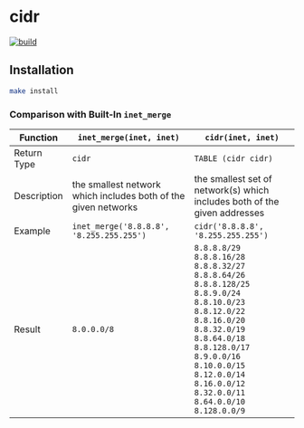 # cidr

[![build](https://github.com/ntkme/postgresql-cidr/actions/workflows/build.yml/badge.svg)](https://github.com/ntkme/postgresql-cidr/actions/workflows/build.yml)

## Installation

``` sh
make install
```

### Comparison with Built-In `inet_merge`

| Function    | `inet_merge(inet, inet)`                                       | `cidr(inet, inet)`                                                                                                                                                                                                                                                                                                             |
|-------------|----------------------------------------------------------------|--------------------------------------------------------------------------------------------------------------------------------------------------------------------------------------------------------------------------------------------------------------------------------------------------------------------------------|
| Return Type | `cidr`                                                         | `TABLE (cidr cidr)`                                                                                                                                                                                                                                                                                                            |
| Description | the smallest network which includes both of the given networks | the smallest set of network(s) which includes both of the given addresses                                                                                                                                                                                                                                                      |
| Example     | `inet_merge('8.8.8.8', '8.255.255.255')`                       | `cidr('8.8.8.8', '8.255.255.255')`                                                                                                                                                                                                                                                                                             |
| Result      | `8.0.0.0/8`                                                    | `8.8.8.8/29`<br>`8.8.8.16/28`<br>`8.8.8.32/27`<br>`8.8.8.64/26`<br>`8.8.8.128/25`<br>`8.8.9.0/24`<br>`8.8.10.0/23`<br>`8.8.12.0/22`<br>`8.8.16.0/20`<br>`8.8.32.0/19`<br>`8.8.64.0/18`<br>`8.8.128.0/17`<br>`8.9.0.0/16`<br>`8.10.0.0/15`<br>`8.12.0.0/14`<br>`8.16.0.0/12`<br>`8.32.0.0/11`<br>`8.64.0.0/10`<br>`8.128.0.0/9` |
